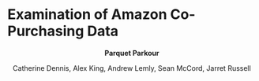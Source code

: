 # Examination of Amazon Co-Purchasing Data

<p style="text-align: center;">
    <b>Parquet Parkour</b>
</p>

<p style="text-align: center;">
    Catherine Dennis, Alex King, Andrew Lemly, Sean McCord, Jarret Russell
</p>


